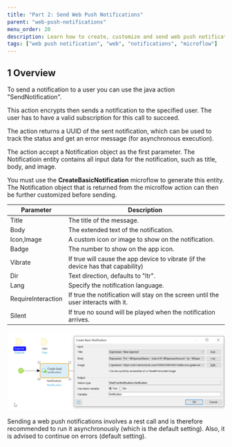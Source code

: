 ```yaml
---
title: "Part 2: Send Web Push Notifications"
parent: "web-push-notifications"
menu_order: 20
description: Learn how to create, customize and send web push notifications.
tags: ["web push notification", "web", "notifications", "microflow"]
---
```


## 1 Overview

To send a notification to a user you can use the java action "SendNotification".

This action encrypts then sends a notification to the specified user. The user has to have a valid subscription for this call to succeed.

The action returns a UUID of the sent notification, which can be used to track the status and get an error message (for asynchronous execution).

The action accept a Notification object as the first parameter. The Notificatioin entity contains all input data for the notification, such as title, body, and image.

You must use the **CreateBasicNotification** microflow to generate this entity. The Notification object that is returned from the microlfow action can then be further customized before sending.

| Parameter | Description |
| --- | --- |
| Title | The title of the message. |
| Body | The extended text of the notification. |
| Icon,Image | A custom icon or image to show on the notification. |
| Badge | The number to show on the app icon. |
| Vibrate | If true will cause the app device to vibrate (if the device has that capability) |
| Dir | Text direction, defaults to "ltr". |
| Lang | Specify the notification language. |
| RequireInteraction | If true the notification will stay on the screen until the user interacts with it. |
| Silent | If true no sound will be played when the notification arrives. |

![](attachments/web-push-notifications-create.png)

Sending a web push notifications involves a rest call and is therefore recommended to run it asynchronously (which is the default setting). Also, it is advised to continue on errors (default setting).
